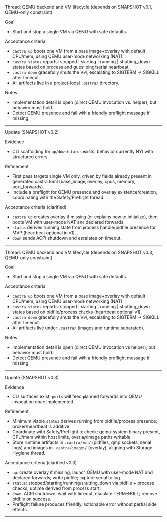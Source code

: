 Thread: QEMU backend and VM lifecycle (depends on SNAPSHOT v0.1, QEMU-only constraint)

Goal
- Start and stop a single VM via QEMU with safe defaults.

Acceptance criteria
- `castra up` boots one VM from a base image+overlay with default CPU/mem, using QEMU user-mode networking (NAT).
- `castra status` reports: stopped | starting | running | shutting_down states based on process and guest ping/serial heartbeat.
- `castra down` gracefully shuts the VM, escalating to SIGTERM → SIGKILL after timeout.
- All artifacts live in a project-local `.castra/` directory.

Notes
- Implementation detail is open (direct QEMU invocation vs. helper), but behavior must hold.
- Detect QEMU presence and fail with a friendly preflight message if missing.
---
Update (SNAPSHOT v0.2)

Evidence
- CLI scaffolding for `up`/`down`/`status` exists; behavior currently NYI with structured errors.

Refinement
- First pass targets single VM only, driven by fields already present in generated castra.toml (base_image, overlay, cpus, memory, port_forwards).
- Include a preflight for QEMU presence and overlay existence/creation, coordinating with the Safety/Preflight thread.

Acceptance criteria (clarified)
- `castra up` creates overlay if missing (or explains how to initialize), then boots VM with user-mode NAT and declared forwards.
- `status` derives running state from process handle/pidfile presence for MVP (heartbeat optional in v1).
- `down` sends ACPI shutdown and escalates on timeout.

---

Thread: QEMU backend and VM lifecycle (depends on SNAPSHOT v0.3, QEMU-only constraint)

Goal
- Start and stop a single VM via QEMU with safe defaults.

Acceptance criteria
- `castra up` boots one VM from a base image+overlay with default CPU/mem, using QEMU user-mode networking (NAT).
- `castra status` reports: stopped | starting | running | shutting_down states based on pidfile/process checks (heartbeat optional v1).
- `castra down` gracefully shuts the VM, escalating to SIGTERM → SIGKILL after timeout.
- All artifacts live under `.castra/` (images and runtime separated).

Notes
- Implementation detail is open (direct QEMU invocation vs helper), but behavior must hold.
- Detect QEMU presence and fail with a friendly preflight message if missing.

---
Update (SNAPSHOT v0.3)

Evidence
- CLI surfaces exist; `ports` will feed planned forwards into QEMU invocation once implemented.

Refinement
- Minimum viable `status` derives running from pidfile/process presence; broker/heartbeat is additive.
- Coordinate with Safety/Preflight to check: qemu-system binary present, CPU/mem within host limits, overlay/image paths writable.
- Store runtime artifacts in `.castra/run/` (pidfiles, qmp sockets, serial logs) and images in `.castra/images/` (overlay), aligning with Storage Hygiene thread.

Acceptance criteria (clarified v0.3)
- `up`: create overlay if missing; launch QEMU with user-mode NAT and declared forwards; write pidfile; capture serial to log.
- `status`: stopped/starting/running/shutting_down via pidfile + process checks; uptime derived from process start.
- `down`: ACPI shutdown, wait with timeout, escalate TERM→KILL; remove pidfile on success.
- Preflight failure produces friendly, actionable error without partial side effects.
---